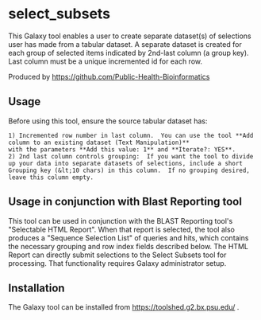 # select_subsets

This Galaxy tool enables a user to create separate dataset(s) of selections user has made from a tabular dataset.  A separate dataset is created for each group of selected items indicated by 2nd-last column (a group key).  Last column must be a unique incremented id for each row.

Produced by https://github.com/Public-Health-Bioinformatics

## Usage

Before using this tool, ensure the source tabular dataset has:

	1) Incremented row number in last column.  You can use the tool **Add column to an existing dataset (Text Manipulation)** 
	with the parameters **Add this value: 1** and **Iterate?: YES**.  
	2) 2nd last column controls grouping:  If you want the tool to divide up your data into separate datasets of selections, include a short Grouping key (&lt;10 chars) in this column.  If no grouping desired, leave this column empty. 

## Usage in conjunction with Blast Reporting tool

This tool can be used in conjunction with the BLAST Reporting tool's "Selectable HTML Report".  When that report is selected, the tool also produces a "Sequence Selection List" of queries and hits, which contains the necessary grouping and row index fields described below.  The HTML Report can directly submit selections to the Select Subsets tool for processing.  That functionality requires Galaxy administrator setup.

## Installation

The Galaxy tool can be installed from https://toolshed.g2.bx.psu.edu/ .

